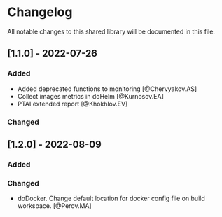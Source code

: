 # Changelog

All notable changes to this shared library will be documented in this file.

## [1.1.0] - 2022-07-26

### Added

- Added deprecated functions to monitoring [@Chervyakov.AS]
- Collect images metrics in doHelm [@Kurnosov.EA]
- PTAI extended report [@Khokhlov.EV]

### Changed

## [1.2.0] - 2022-08-09

### Added

### Changed

- doDocker. Change default location for docker config file on build workspace. [@Perov.MA]